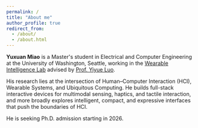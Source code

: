 ```yaml
---
permalink: /
title: "About me"
author_profile: true
redirect_from:
  - /about/
  - /about.html
---
```


**Yuxuan Miao** is a Master's student in Electrical and Computer Engineering at the University of Washington, Seattle, working in the <a href="https://yyueluo.com/group.html" target="_blank" rel="noopener noreferrer">Wearable Intelligence Lab</a> advised by <a href="https://yyueluo.com/" target="_blank" rel="noopener noreferrer">Prof. Yiyue Luo</a>. 

His research lies at the intersection of Human–Computer Interaction (HCI), Wearable Systems, and Ubiquitous Computing. He builds full-stack interactive devices for multimodal sensing, haptics, and tactile interaction, and more broadly explores intelligent, compact, and expressive interfaces that push the boundaries of HCI.

He is seeking Ph.D. admission starting in 2026.


